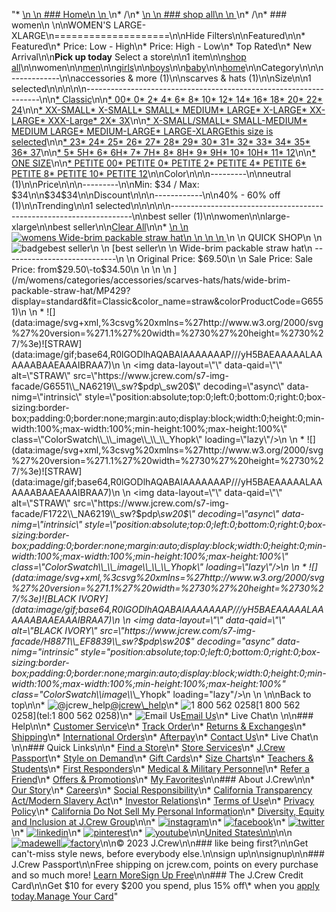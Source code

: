 "*   [\n    \n    ### Home\n    \n    ](/)\n*   /\n*   [\n    \n    ### shop all\n    \n    ](/all)\n*   /\n*   ### women\n    \n\nWOMEN'S LARGE-XLARGE\n====================\n\nHide Filters\n\nFeatured\n\n*   Featured\n*   Price: Low - High\n*   Price: High - Low\n*   Top Rated\n*   New Arrival\n\n**Pick up today** Select a store\n\n1 item\n\n[shop all](/all/?crawl=no)\n\nwomen\n\n[men](/all/mens?crawl=no)\n\n[girls](/all/girls?crawl=no)\n\n[boys](/all/boys?crawl=no)\n\n[baby](/all/baby?crawl=no)\n\n[home](/all/home?crawl=no)\n\nCategory\n\n\n------------\n\n[](/all/womens?sub-categories=womens-shopall-accessoriesAndMore&crawl=no&size=LARGE-XLARGE&trending=bestSeller)accessories & more (1)\n\n[](/all/womens?sub-categories=womens-shopall-scarvesAndHats&crawl=no&size=LARGE-XLARGE&trending=bestSeller)scarves & hats (1)\n\nSize\n\n1 selected[](/all/womens?crawl=no&trending=bestSeller)\n\n\n\n\n------------------------------------------------------------------\n\n[*   Classic](/all/womens?crawl=no&fit=Classic&size=LARGE-XLARGE&trending=bestSeller)\n\n[*   00](/all/womens?crawl=no&size=00,LARGE-XLARGE&trending=bestSeller)[*   0](/all/womens?crawl=no&size=0,LARGE-XLARGE&trending=bestSeller)[*   2](/all/womens?crawl=no&size=2,LARGE-XLARGE&trending=bestSeller)[*   4](/all/womens?crawl=no&size=4,LARGE-XLARGE&trending=bestSeller)[*   6](/all/womens?crawl=no&size=6,LARGE-XLARGE&trending=bestSeller)[*   8](/all/womens?crawl=no&size=8,LARGE-XLARGE&trending=bestSeller)[*   10](/all/womens?crawl=no&size=10,LARGE-XLARGE&trending=bestSeller)[*   12](/all/womens?crawl=no&size=12,LARGE-XLARGE&trending=bestSeller)[*   14](/all/womens?crawl=no&size=14,LARGE-XLARGE&trending=bestSeller)[*   16](/all/womens?crawl=no&size=16,LARGE-XLARGE&trending=bestSeller)[*   18](/all/womens?crawl=no&size=18,LARGE-XLARGE&trending=bestSeller)[*   20](/all/womens?crawl=no&size=20,LARGE-XLARGE&trending=bestSeller)[*   22](/all/womens?crawl=no&size=22,LARGE-XLARGE&trending=bestSeller)[*   24](/all/womens?crawl=no&size=24,LARGE-XLARGE&trending=bestSeller)\n\n[*   XX-SMALL](/all/womens?crawl=no&size=LARGE-XLARGE,XX-SMALL&trending=bestSeller)[*   X-SMALL](/all/womens?crawl=no&size=LARGE-XLARGE,X-SMALL&trending=bestSeller)[*   SMALL](/all/womens?crawl=no&size=LARGE-XLARGE,SMALL&trending=bestSeller)[*   MEDIUM](/all/womens?crawl=no&size=LARGE-XLARGE,MEDIUM&trending=bestSeller)[*   LARGE](/all/womens?crawl=no&size=LARGE,LARGE-XLARGE&trending=bestSeller)[*   X-LARGE](/all/womens?crawl=no&size=LARGE-XLARGE,X-LARGE&trending=bestSeller)[*   XX-LARGE](/all/womens?crawl=no&size=LARGE-XLARGE,XX-LARGE&trending=bestSeller)[*   XXX-Large](/all/womens?crawl=no&size=LARGE-XLARGE,XXXL&trending=bestSeller)[*   2X](/all/womens?crawl=no&size=2X,LARGE-XLARGE&trending=bestSeller)[*   3X](/all/womens?crawl=no&size=3X,LARGE-XLARGE&trending=bestSeller)\n\n[*   X-SMALL/SMALL](/all/womens?crawl=no&size=LARGE-XLARGE,X-SMALL%2FSMALL&trending=bestSeller)[*   SMALL-MEDIUM](/all/womens?crawl=no&size=LARGE-XLARGE,SMALL-MEDIUM&trending=bestSeller)[*   MEDIUM LARGE](/all/womens?crawl=no&size=LARGE-XLARGE,MEDIUM%20LARGE&trending=bestSeller)[*   MEDIUM-LARGE](/all/womens?crawl=no&size=LARGE-XLARGE,MEDIUM-LARGE&trending=bestSeller)[*   LARGE-XLARGEthis size is selected](/all/womens?crawl=no&trending=bestSeller)\n\n[*   23](/all/womens?crawl=no&size=23,LARGE-XLARGE&trending=bestSeller)[*   24](/all/womens?crawl=no&size=24G,LARGE-XLARGE&trending=bestSeller)[*   25](/all/womens?crawl=no&size=25,LARGE-XLARGE&trending=bestSeller)[*   26](/all/womens?crawl=no&size=26,LARGE-XLARGE&trending=bestSeller)[*   27](/all/womens?crawl=no&size=27,LARGE-XLARGE&trending=bestSeller)[*   28](/all/womens?crawl=no&size=28,LARGE-XLARGE&trending=bestSeller)[*   29](/all/womens?crawl=no&size=29,LARGE-XLARGE&trending=bestSeller)[*   30](/all/womens?crawl=no&size=30,LARGE-XLARGE&trending=bestSeller)[*   31](/all/womens?crawl=no&size=31,LARGE-XLARGE&trending=bestSeller)[*   32](/all/womens?crawl=no&size=32,LARGE-XLARGE&trending=bestSeller)[*   33](/all/womens?crawl=no&size=33,LARGE-XLARGE&trending=bestSeller)[*   34](/all/womens?crawl=no&size=34,LARGE-XLARGE&trending=bestSeller)[*   35](/all/womens?crawl=no&size=35,LARGE-XLARGE&trending=bestSeller)[*   36](/all/womens?crawl=no&size=36,LARGE-XLARGE&trending=bestSeller)[*   37](/all/womens?crawl=no&size=37,LARGE-XLARGE&trending=bestSeller)\n\n[*   5](/all/womens?crawl=no&size=5%20MEDIUM,LARGE-XLARGE&trending=bestSeller)[*   5H](/all/womens?crawl=no&size=5H%20MEDIUM,LARGE-XLARGE&trending=bestSeller)[*   6](/all/womens?crawl=no&size=6%20MEDIUM,LARGE-XLARGE&trending=bestSeller)[*   6H](/all/womens?crawl=no&size=6H%20MEDIUM,LARGE-XLARGE&trending=bestSeller)[*   7](/all/womens?crawl=no&size=7%20MEDIUM,LARGE-XLARGE&trending=bestSeller)[*   7H](/all/womens?crawl=no&size=7H%20MEDIUM,LARGE-XLARGE&trending=bestSeller)[*   8](/all/womens?crawl=no&size=8%20MEDIUM,LARGE-XLARGE&trending=bestSeller)[*   8H](/all/womens?crawl=no&size=8H%20MEDIUM,LARGE-XLARGE&trending=bestSeller)[*   9](/all/womens?crawl=no&size=9%20MEDIUM,LARGE-XLARGE&trending=bestSeller)[*   9H](/all/womens?crawl=no&size=9H%20MEDIUM,LARGE-XLARGE&trending=bestSeller)[*   10](/all/womens?crawl=no&size=10%20MEDIUM,LARGE-XLARGE&trending=bestSeller)[*   10H](/all/womens?crawl=no&size=10H%20MEDIUM,LARGE-XLARGE&trending=bestSeller)[*   11](/all/womens?crawl=no&size=11%20MEDIUM,LARGE-XLARGE&trending=bestSeller)[*   12](/all/womens?crawl=no&size=12%20MEDIUM,LARGE-XLARGE&trending=bestSeller)\n\n[*   ONE SIZE](/all/womens?crawl=no&size=LARGE-XLARGE,ONE%20SIZE&trending=bestSeller)\n\n[*   PETITE 00](/all/womens?crawl=no&size=LARGE-XLARGE,PETITE%2000&trending=bestSeller)[*   PETITE 0](/all/womens?crawl=no&size=LARGE-XLARGE,PETITE%200&trending=bestSeller)[*   PETITE 2](/all/womens?crawl=no&size=LARGE-XLARGE,PETITE%202&trending=bestSeller)[*   PETITE 4](/all/womens?crawl=no&size=LARGE-XLARGE,PETITE%204&trending=bestSeller)[*   PETITE 6](/all/womens?crawl=no&size=LARGE-XLARGE,PETITE%206&trending=bestSeller)[*   PETITE 8](/all/womens?crawl=no&size=LARGE-XLARGE,PETITE%208&trending=bestSeller)[*   PETITE 10](/all/womens?crawl=no&size=LARGE-XLARGE,PETITE%2010&trending=bestSeller)[*   PETITE 12](/all/womens?crawl=no&size=LARGE-XLARGE,PETITE%2012&trending=bestSeller)\n\nColor\n\n\n---------\n\n[](/all/womens?crawl=no&l_color=root-neutral&size=LARGE-XLARGE&trending=bestSeller)neutral (1)\n\nPrice\n\n\n---------\n\nMin: $34 / Max: $34\n\n$34$34\n\nDiscount\n\n\n------------\n\n[](/all/womens?crawl=no&discount=40to60Off&size=LARGE-XLARGE&trending=bestSeller)40% - 60% off (1)\n\nTrending\n\n1 selected[](/all/womens?crawl=no&size=LARGE-XLARGE)\n\n\n\n\n--------------------------------------------------------------------\n\n[](/all/womens?crawl=no&size=LARGE-XLARGE)best seller (1)\n\nwomen[](/all/?crawl=no)\n\nlarge-xlarge[](/all/womens?crawl=no&trending=bestSeller)\n\nbest seller[](/all/womens?crawl=no&size=LARGE-XLARGE)\n\n[Clear All](/all/?crawl=no)\n\n*   [\n    \n    ![womens Wide-brim packable straw hat](https://www.jcrew.com/s7-img-facade/G6551_NA6219_m?hei=640&crop=0,0,512,0)\n    \n    \n    \n    ](/m/womens/categories/accessories/scarves-hats/hats/wide-brim-packable-straw-hat/MP429?display=standard&fit=Classic&color_name=straw&colorProductCode=G6551)\n    \n    QUICK SHOP\n    \n    ![badge](https://www.jcrew.com/s7-img-facade/TS)best seller\n    \n    [best seller\n    \n    Wide-brim packable straw hat\n    ----------------------------\n    \n    Original Price: $69.50\n    \n    Sale Price: Sale Price: from$29.50\\-to$34.50\n    \n    \n    \n    ](/m/womens/categories/accessories/scarves-hats/hats/wide-brim-packable-straw-hat/MP429?display=standard&fit=Classic&color_name=straw&colorProductCode=G6551)\n    \n    *   ![](data:image/svg+xml,%3csvg%20xmlns=%27http://www.w3.org/2000/svg%27%20version=%271.1%27%20width=%2730%27%20height=%2730%27/%3e)![STRAW](data:image/gif;base64,R0lGODlhAQABAIAAAAAAAP///yH5BAEAAAAALAAAAAABAAEAAAIBRAA7)\n        \n        <img data-layout=\"\" data-qaid=\"\" alt=\"STRAW\" src=\"https://www.jcrew.com/s7-img-facade/G6551\\_NA6219\\_sw?$pdp\\_sw20$\" decoding=\"async\" data-nimg=\"intrinsic\" style=\"position:absolute;top:0;left:0;bottom:0;right:0;box-sizing:border-box;padding:0;border:none;margin:auto;display:block;width:0;height:0;min-width:100%;max-width:100%;min-height:100%;max-height:100%\" class=\"ColorSwatch\\_\\_image\\_\\_\\_Yhopk\" loading=\"lazy\"/>\n        \n    *   ![](data:image/svg+xml,%3csvg%20xmlns=%27http://www.w3.org/2000/svg%27%20version=%271.1%27%20width=%2730%27%20height=%2730%27/%3e)![STRAW](data:image/gif;base64,R0lGODlhAQABAIAAAAAAAP///yH5BAEAAAAALAAAAAABAAEAAAIBRAA7)\n        \n        <img data-layout=\"\" data-qaid=\"\" alt=\"STRAW\" src=\"https://www.jcrew.com/s7-img-facade/F1722\\_NA6219\\_sw?$pdp\\_sw20$\" decoding=\"async\" data-nimg=\"intrinsic\" style=\"position:absolute;top:0;left:0;bottom:0;right:0;box-sizing:border-box;padding:0;border:none;margin:auto;display:block;width:0;height:0;min-width:100%;max-width:100%;min-height:100%;max-height:100%\" class=\"ColorSwatch\\_\\_image\\_\\_\\_Yhopk\" loading=\"lazy\"/>\n        \n    *   ![](data:image/svg+xml,%3csvg%20xmlns=%27http://www.w3.org/2000/svg%27%20version=%271.1%27%20width=%2730%27%20height=%2730%27/%3e)![BLACK IVORY](data:image/gif;base64,R0lGODlhAQABAIAAAAAAAP///yH5BAEAAAAALAAAAAABAAEAAAIBRAA7)\n        \n        <img data-layout=\"\" data-qaid=\"\" alt=\"BLACK IVORY\" src=\"https://www.jcrew.com/s7-img-facade/H8871\\_EF8839\\_sw?$pdp\\_sw20$\" decoding=\"async\" data-nimg=\"intrinsic\" style=\"position:absolute;top:0;left:0;bottom:0;right:0;box-sizing:border-box;padding:0;border:none;margin:auto;display:block;width:0;height:0;min-width:100%;max-width:100%;min-height:100%;max-height:100%\" class=\"ColorSwatch\\_\\_image\\_\\_\\_Yhopk\" loading=\"lazy\"/>\n        \n    \n\nBack to top\n\n*   ![@jcrew_help](/next-static/images/sidecar-modules/footer/twitter-2.svg)[@jcrew\\_help](https://twitter.com/jcrew_help)\n*   ![1 800 562 0258](/next-static/images/sidecar-modules/footer/phone-2.svg)[1 800 562 0258](tel:1 800 562 0258)\n*   ![Email Us](/next-static/images/sidecar-modules/footer/email.svg)[Email Us](mailto:help@jcrew.com)\n*   Live Chat\n    \n\n### Help\n\n*   [Customer Service](/help/customer-service)\n*   [Track Order](/help/order-status)\n*   [Returns & Exchanges](/help/returns-exchanges)\n*   [Shipping](/help/shipping-handling)\n*   [International Orders](/help/international-orders)\n*   [Afterpay](/afterpay-faq)\n*   [Contact Us](/help/contact-us)\n*   Live Chat\n    \n\n### Quick Links\n\n*   [Find a Store](https://stores.jcrew.com/search)\n*   [Store Services](/s/store-services)\n*   [J.Crew Passport](/s/rewards)\n*   [Style on Demand](/s/style-on-demand)\n*   [Gift Cards](/help/gift-card)\n*   [Size Charts](/r/size-charts)\n*   [Teachers & Students](/s/teacher-student-discount)\n*   [First Responders](/s/military-medical-first-responder-discount)\n*   [Medical & Military Personnel](/s/military-medical-first-responder-discount)\n*   [Refer a Friend](/share)\n*   [Offers & Promotions](/best-deals)\n*   [My Favorites](/favorites)\n\n### About J.Crew\n\n*   [Our Story](/s/aboutus)\n*   [Careers](https://jobs.jcrew.com)\n*   [Social Responsibility](/s/corporate-responsibility)\n*   [California Transparency Act/Modern Slavery Act](/s/CSR-california-transparency-act)\n*   [Investor Relations](https://investors.jcrew.com)\n*   [Terms of Use](/help/terms-of-use)\n*   [Privacy Policy](/help/privacy-policy)\n*   [California Do Not Sell My Personal Information](https://jcrew.clarip.com/dsr/create?brand=jcrew&type=3)\n*   [Diversity, Equity and Inclusion at J.Crew Group](/s/diversity-equity-inclusion)\n\n*   [![instagram](/next-static/images/sidecar-modules/footer/instagram-2.svg)](http://instagram.com/jcrew)\n*   [![facebook](/next-static/images/sidecar-modules/footer/facebook-2.svg)](https://www.facebook.com/jcrew)\n*   [![twitter](/next-static/images/sidecar-modules/footer/twitter-2.svg)](https://twitter.com/jcrew)\n*   [![linkedin](/next-static/images/sidecar-modules/footer/linkedin.svg)](https://www.linkedin.com/company/j-crew)\n*   [![pinterest](/next-static/images/sidecar-modules/footer/pinterest-2.svg)](http://pinterest.com/jcrew/)\n*   [![youtube](/next-static/images/sidecar-modules/footer/youtube-2.svg)](http://www.youtube.com/user/jcrewinsider)\n\n[United States\n\n](/r/context-chooser)\n\n[![madewell](/next-static/images/sidecar-modules/footer/madewell.svg)](https://www.madewell.com)[![factory](/next-static/images/sidecar-modules/navigation/jcrew-factory-logo-black.svg)](https://factory.jcrew.com)\n\n© 2023 J.Crew\n\n### like being first?\n\nGet can't-miss style news, before everybody else.\n\nsign up\n\nsignup\n\n### J.Crew Passport\n\nFree shipping on jcrew.com, points on every purchase and so much more! [Learn More](/s/rewards)[Sign Up Free](/?register=true)\n\n### The J.Crew Credit Card\n\nGet $10 for every $200 you spend, plus 15% off\\* when you [apply today.](/s/credit-card)[Manage Your Card](https://d.comenity.net/jcrew/)"